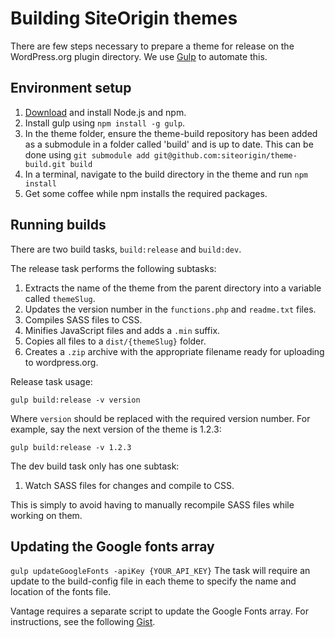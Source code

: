# Building SiteOrigin themes
There are few steps necessary to prepare a theme for release on the WordPress.org plugin directory. We use [Gulp](http://gulpjs.com/) to automate this.

## Environment setup
1. [Download](https://nodejs.org/download/) and install Node.js and npm.
2. Install gulp using `npm install -g gulp`.
3. In the theme folder, ensure the theme-build repository has been added as a submodule in a folder called 'build' and is up to date. This can be done using `git submodule add git@github.com:siteorigin/theme-build.git build`
4. In a terminal, navigate to the build directory in the theme and run `npm install`
5. Get some coffee while npm installs the required packages.

## Running builds
There are two build tasks, `build:release` and `build:dev`.

The release task performs the following subtasks:

1. Extracts the name of the theme from the parent directory into a variable called `themeSlug`.
2. Updates the version number in the `functions.php` and `readme.txt` files.
3. Compiles SASS files to CSS.
4. Minifies JavaScript files and adds a `.min` suffix.
5. Copies all files to a `dist/{themeSlug}` folder.
6. Creates a `.zip` archive with the appropriate filename ready for uploading to wordpress.org.

Release task usage:

`gulp build:release -v version`

Where `version` should be replaced with the required version number.
For example, say the next version of the theme is 1.2.3:

`gulp build:release -v 1.2.3`

The dev build task only has one subtask:

1) Watch SASS files for changes and compile to CSS.

This is simply to avoid having to manually recompile SASS files while working on them.

## Updating the Google fonts array
`gulp updateGoogleFonts -apiKey {YOUR_API_KEY}` The task will require an update to the build-config file in each theme to specify the name and location of the fonts file.

Vantage requires a separate script to update the Google Fonts array. For instructions, see the following [Gist](https://gist.github.com/Misplon/ae1360916989e282830e3f45242055d4).